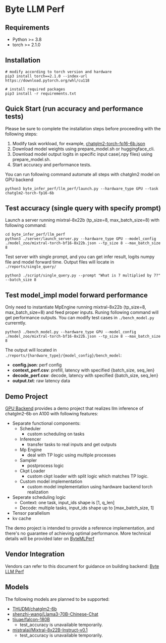 # Byte LLM Perf
## Requirements
* Python >= 3.8
* torch >= 2.1.0

## Installation
```shell
# modify according to torch version and hardware
pip3 install torch==2.1.0 --index-url https://download.pytorch.org/whl/cu118

# install required packages
pip3 install -r requirements.txt
```

## Quick Start (run accuracy and performance tests)
Please be sure to complete the installation steps before proceeding with the following steps: 
1. Modify task workload, for example, [chatglm2-torch-fp16-6b.json](https://github.com/bytedance/ByteMLPerf/blob/main/byte_infer_perf/llm_perf/workloads/chatglm2-torch-fp16-6b.json)
2. Download model weights using prepare_model.sh or huggingface_cli.
3. Download model output logits in specific input case(.npy files) using prepare_model.sh.
4. Start accuracy and performance tests.

You can run following command automate all steps with chatglm2 model on GPU backend
```shell
python3 byte_infer_perf/llm_perf/launch.py --hardware_type GPU --task chatglm2-torch-fp16-6b 
```

## Test accuracy (single query with specify prompt)
Launch a server running mixtral-8x22b (tp_size=8, max_batch_size=8) with following command:
```shell
cd byte_infer_perf/llm_perf
python3 ./server/launch_server.py --hardware_type GPU --model_config ./model_zoo/mixtral-torch-bf16-8x22b.json --tp_size 8 --max_batch_size 8
```

Test server with single prompt, and you can get infer result, logits numpy file and model forward time. Output files will locate in `./reports/single_query/`
```shell
python3 ./script/single_query.py --prompt "What is 7 multiplied by 7?" --batch_size 8
```

## Test model_impl model forward performance
Only need to instantiate MpEngine running mixtral-8x22b (tp_size=8, max_batch_size=8) and feed proper inputs. Runing following command will get performance outputs. You can modify test cases in `./bench_model.py` currerntly.
```shell
python3 ./bench_model.py --hardware_type GPU --model_config ./model_zoo/mixtral-torch-bf16-8x22b.json --tp_size 8 --max_batch_size 8
```

The output will located in `./reports/{hardware_type}/{model_config}/bench_model`:
- **config.json**: perf config
- **context_perf.csv**: prefill, latency with specified {batch_size, seq_len}
- **decode_perf.csv**: decode, latency with specified {batch_size, seq_len}
- **output.txt**: raw latency data


## Demo Project
[GPU Backend](https://github.com/bytedance/ByteMLPerf/tree/main/byte_infer_perf/llm_perf/backends/GPU) provides a demo project that realizes llm inference of chatglm2-6b on A100 with following features: 
- Separate functional components:
    * Scheduler 
        - custom scheduling on tasks
    * Inferencer
        - transfer tasks to real inputs and get outputs
    * Mp Engine
        - deal with TP logic using multiple processes
    * Sampler
        - postprocess logic
    * Ckpt Loader
        - custom ckpt loader with split logic which matches TP logic.
    * Custom model implementation
        - custom model implementation using hardware backend torch realization
- Seperate scheduling logic
    * Context: one task, input_ids shape is [1, q_len]
    * Decode: multiple tasks, input_ids shape up to [max_batch_size, 1]
- Tensor parallelism
- kv cache

The demo project is intended to provide a reference implementation, and there's no guarantee of achieving optimal performance. More technical details will be provided later on [ByteMLPerf](https://bytemlperf.ai)


## Vendor Integration
Vendors can refer to this document for guidance on building backend: [Byte LLM Perf](https://bytemlperf.ai/zh/guide/inference_llm_vendor.html)

## Models
The following models are planned to be supported:
* [THUDM/chatglm2-6b](https://huggingface.co/THUDM/chatglm2-6b)
* [shenzhi-wang/Llama3-70B-Chinese-Chat](https://huggingface.co/shenzhi-wang/Llama3-70B-Chinese-Chat)
* [tiiuae/falcon-180B](https://huggingface.co/tiiuae/falcon-180B)
    - test_accuracy is unavailable temporarily.
* [mistralai/Mixtral-8x22B-Instruct-v0.1](https://huggingface.co/mistralai/Mixtral-8x22B-Instruct-v0.1)
    - test_accuracy is unavailable temporarily.
